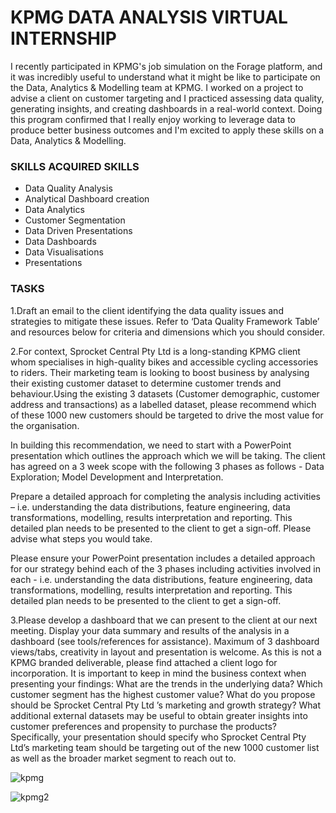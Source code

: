 # KPMG DATA ANALYSIS VIRTUAL INTERNSHIP

I recently participated in KPMG's job simulation on the Forage platform, and it was incredibly useful to understand what it might be like to participate on the Data, Analytics & Modelling team at KPMG.
I worked on a project to advise a client on customer targeting and I practiced assessing data quality, generating insights, and creating dashboards in a real-world context.
Doing this program confirmed that I really enjoy working to leverage data to produce better business outcomes and I'm excited to apply these skills on a Data, Analytics & Modelling.

### SKILLS ACQUIRED SKILLS

- Data Quality Analysis
- Analytical Dashboard creation
- Data Analytics
- Customer Segmentation
- Data Driven Presentations
- Data Dashboards
- Data Visualisations
- Presentations

### TASKS

1.Draft an email to the client identifying the data quality issues and strategies to mitigate these issues. Refer to ‘Data Quality Framework Table’ and resources below for criteria and dimensions which you should consider.

2.For context, Sprocket Central Pty Ltd is a long-standing KPMG client whom specialises in high-quality bikes and accessible cycling accessories to riders. Their marketing team is looking to boost business by analysing their existing customer dataset to determine customer trends and behaviour.Using the existing 3 datasets (Customer demographic, customer address and transactions) as a labelled dataset, please recommend which of these 1000 new customers should be targeted to drive the most value for the organisation.

In building this recommendation, we need to start with a PowerPoint presentation which outlines the approach which we will be taking. The client has agreed on a 3 week scope with the following 3 phases as follows - Data Exploration; Model Development and Interpretation.

Prepare a detailed approach for completing the analysis including activities – i.e. understanding the data distributions, feature engineering, data transformations, modelling, results interpretation and reporting. This detailed plan needs to be presented to the client to get a sign-off. Please advise what steps you would take.

Please ensure your PowerPoint presentation includes a detailed approach for our strategy behind each of the 3 phases including activities involved in each - i.e. understanding the data distributions, feature engineering, data transformations, modelling, results interpretation and reporting. This detailed plan needs to be presented to the client to get a sign-off.

3.Please develop a dashboard that we can present to the client at our next meeting. Display your data summary and results of the analysis in a dashboard (see tools/references for assistance). Maximum of 3 dashboard views/tabs, creativity in layout and presentation is welcome. As this is not a KPMG branded deliverable, please find attached a client logo for incorporation. It is important to keep in mind the business context when presenting your findings: What are the trends in the underlying data? Which customer segment has the highest customer value? What do you propose should be Sprocket Central Pty Ltd ’s marketing and growth strategy? What additional external datasets may be useful to obtain greater insights into customer preferences and propensity to purchase the products? Specifically, your presentation should specify who Sprocket Central Pty Ltd’s marketing team should be targeting out of the new 1000 customer list as well as the broader market segment to reach out to.



![kpmg](https://github.com/estherakinniyi/KPMG-Customer-Targeting-Advisory-project/assets/110997228/5edf0d9a-5612-4198-9348-ed795a4fad6c)

![kpmg2](https://github.com/estherakinniyi/KPMG-Customer-Targeting-Advisory-project/assets/110997228/67b302c0-3886-4f51-a891-d562c9cedc32)


